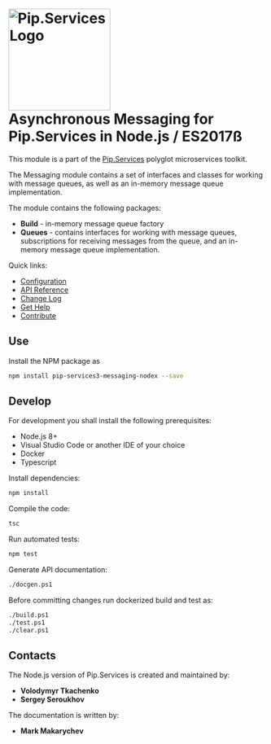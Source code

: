 # <img src="https://uploads-ssl.webflow.com/5ea5d3315186cf5ec60c3ee4/5edf1c94ce4c859f2b188094_logo.svg" alt="Pip.Services Logo" width="200"> <br/> Asynchronous Messaging for Pip.Services in Node.js / ES2017ß

This module is a part of the [Pip.Services](http://pipservices.org) polyglot microservices toolkit.

The Messaging module contains a set of interfaces and classes for working with message queues, as well as an in-memory message queue implementation. 

The module contains the following packages:

- **Build** - in-memory message queue factory
- **Queues** - contains interfaces for working with message queues, subscriptions for receiving messages from the queue, and an in-memory message queue implementation.

<a name="links"></a> Quick links:

* [Configuration](http://docs.pipservices.org/toolkit/getting_started/configurations/)
* [API Reference](https://pip-services3-nodex.github.io/pip-services3-messaging-nodex/globals.html)
* [Change Log](CHANGELOG.md)
* [Get Help](http://docs.pipservices.org/get_help/)
* [Contribute](http://docs.pipservices.org/contribute/)

## Use

Install the NPM package as
```bash
npm install pip-services3-messaging-nodex --save
```

## Develop

For development you shall install the following prerequisites:
* Node.js 8+
* Visual Studio Code or another IDE of your choice
* Docker
* Typescript

Install dependencies:
```bash
npm install
```

Compile the code:
```bash
tsc
```

Run automated tests:
```bash
npm test
```

Generate API documentation:
```bash
./docgen.ps1
```

Before committing changes run dockerized build and test as:
```bash
./build.ps1
./test.ps1
./clear.ps1
```

## Contacts

The Node.js version of Pip.Services is created and maintained by:
- **Volodymyr Tkachenko**
- **Sergey Seroukhov**

The documentation is written by:
- **Mark Makarychev**